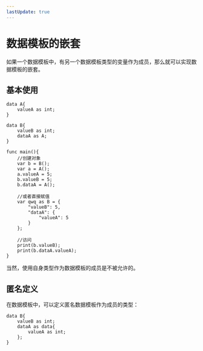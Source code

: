 ```yaml
---
lastUpdate: true
---
```


# 数据模板的嵌套

如果一个数据模板中，有另一个数据模板类型的变量作为成员，那么就可以实现数据模板的嵌套。

## 基本使用

```mcfpp
data A{
    valueA as int;
}

data B{
    valueB as int;
    dataA as A;
}

func main(){
    //创建对象
    var b = B();
    var a = A();
    a.valueA = 5;
    b.valueB = 5;
    b.dataA = A();

    //或者直接赋值
    var qwq as B = {
        "valueB": 5,
        "dataA": {
            "valueA": 5
        }
    };

    //访问
    print(b.valueB);
    print(b.dataA.valueA);
}
```

当然，使用自身类型作为数据模板的成员是不被允许的。

## 匿名定义

在数据模板中，可以定义匿名数据模板作为成员的类型：

```mcfpp
data B{
    valueB as int;
    dataA as data{
        valueA as int;
    };
}
